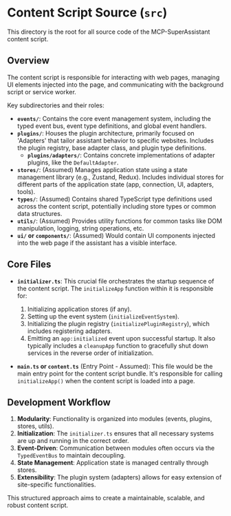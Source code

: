 # Content Script Source (`src`)

This directory is the root for all source code of the MCP-SuperAssistant content script.

## Overview

The content script is responsible for interacting with web pages, managing UI elements injected into the page, and communicating with the background script or service worker.

Key subdirectories and their roles:

- **`events/`**: Contains the core event management system, including the typed event bus, event type definitions, and global event handlers.
- **`plugins/`**: Houses the plugin architecture, primarily focused on 'Adapters' that tailor assistant behavior to specific websites. Includes the plugin registry, base adapter class, and plugin type definitions.
    - **`plugins/adapters/`**: Contains concrete implementations of adapter plugins, like the `DefaultAdapter`.
- **`stores/`**: (Assumed) Manages application state using a state management library (e.g., Zustand, Redux). Includes individual stores for different parts of the application state (app, connection, UI, adapters, tools).
- **`types/`**: (Assumed) Contains shared TypeScript type definitions used across the content script, potentially including store types or common data structures.
- **`utils/`**: (Assumed) Provides utility functions for common tasks like DOM manipulation, logging, string operations, etc.
- **`ui/` or `components/`**: (Assumed) Would contain UI components injected into the web page if the assistant has a visible interface.

## Core Files

- **`initializer.ts`**: This crucial file orchestrates the startup sequence of the content script. The `initializeApp` function within it is responsible for:
    1.  Initializing application stores (if any).
    2.  Setting up the event system (`initializeEventSystem`).
    3.  Initializing the plugin registry (`initializePluginRegistry`), which includes registering adapters.
    4.  Emitting an `app:initialized` event upon successful startup.
    It also typically includes a `cleanupApp` function to gracefully shut down services in the reverse order of initialization.

- **`main.ts` or `content.ts`** (Entry Point - Assumed): This file would be the main entry point for the content script bundle. It's responsible for calling `initializeApp()` when the content script is loaded into a page.

## Development Workflow

1.  **Modularity**: Functionality is organized into modules (events, plugins, stores, utils).
2.  **Initialization**: The `initializer.ts` ensures that all necessary systems are up and running in the correct order.
3.  **Event-Driven**: Communication between modules often occurs via the `TypedEventBus` to maintain decoupling.
4.  **State Management**: Application state is managed centrally through stores.
5.  **Extensibility**: The plugin system (adapters) allows for easy extension of site-specific functionalities.

This structured approach aims to create a maintainable, scalable, and robust content script.

